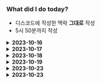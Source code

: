 ### What did I do today?

- 디스코드에 작성한 맥락 __그대로__ 작성
- 5시 50분까지 작성

<details>
    <summary><b>2023-10-16</b></summary>

- **[PleahMaCaka](https://github.com/pleahmacaka)**
    - 프로젝트 다이어그렘(Obsidian Canvas) 작성 및 역할 분배
    - 라이브러리 개발 환경 설정 (JetBrains Space On-Premise)
    - 기능별 모델 탐색 및 구현 방법 모색
- **문인우**
    - API 기본 구현
- **신지훈**
    - 프론트엔드 리포지토리 초기화 및 기본 구현
- **정도현**
    - 프론트 보조를 위한 코드 학습
- **변상협**
    - 백엔드 보조를 위한 코드 학습

</details>

<details>
    <summary><b>2023-10-17</b></summary>

### **[PleahMaCaka](https://github.com/pleahmacaka)**

> ### 오전
> - [Stage](https://github.com/pleahmacaka/stage)를
    위한 [text-generation-webui](https://github.com/oobabooga/text-generation-webui)
    의 [확장 프로그램 작성](https://github.com/pleahmacaka/stage-ext)

> ### 오후
> - Stage에 Router의 Depend를 사용하여 토큰 인증 적용 (Guard)
> - 추상 개념 설명을 위해 Obsidian Canvas로 라이브러리/API 서버 간 통신 시각화

### 문인우

> ### 오전
> - 회원가입, 로그인 인증 기능 구현

> ### 오후
> - 회원탈퇴 기능 구현 및 인증 엔드포인트 정리

### 신지훈

> ### 오전
> - SvelteKit 개념 학습

> ### 오후
> - Sidebar 컴포넌트 작성

### 정도현

> ### 오전
> - pseudo class selector 학습

> ### 오후
> - inline block, box model 및 마진 겹침에 대해 학습

### 변상협

> ### 오전
> - 없음

> ### 오후
> - 없음

</details>

<details>
    <summary><b>2023-10-18</b></summary>

### **[PleahMaCaka](https://github.com/pleahmacaka)**

> ### 오전
> - textgen 확장인 Stage의 `/model` 엔드포인트 작성

> ### 오후
> - [테스트용 임시 클라이언트](https://github.com/pleahmacaka/stage-chat) 작성

### 문인우

> ### 오전
> - DB의 계정 테이블 구현
> - ID/PW 검증 및 테스트

> ### 오후
> - DB 파트가 아닌 부분의 ID/PW 검증 구현

### 신지훈

> ### 오전
> - Svelte 기본 문법 및 개념 학습

> ### 오후
> - Store 및 기타 심화 학습

### 정도현

> ### 오전
> - HTML 학습

> ### 오후
> - CSS 학습

### 변상협

> ### 오전
> - 파이썬 테스트 개념 학습

> ### 오후
> - ID/PW 검증 구현

</details>

<details>
    <summary><b>2023-10-19</b></summary>

### **[PleahMaCaka](https://github.com/pleahmacaka)**

> ### 오전
> - 모델 결과 전송용 API Wrapper [booga.js](https://github.com/pleahmacaka/booga.js) 작성
    >
- CI/CD 자동화

> ### 오후
> - 프롬프트 테스트 및 파라미터 조절, 캐릭터 페르소나 작성, 모델 속도 최적화 방법 탐색
> - 프론트 빌드 자동화

### 문인우

> ### 오전
> - 외부 환경에서의 DB 접속 환경 구축
> - API에서 날씨를 가져오기 위한 자료 탐색

> ### 오후
> - 날씨 기능 구현 및 문서 분석

### 신지훈

> ### 오전
> - 웹사이트의 기본 구성 컴포넌트 작성

> ### 오후
> - 몇가지 로직 추가

### 정도현

> ### 오전
> - flex에 대해 학습

> ### 오후
> - 아파서 쉼

### 변상협

> ### 오전
> - DB 접속 테스트

> ### 오후
> - 외부에서의 DB 작동 확인

</details>

<details>
    <summary><b>2023-10-23</b></summary>

### **[PleahMaCaka](https://github.com/pleahmacaka)**

> ### 오전
> - 명령 생성용 캐릭터인 Commander의 페르소나 작성
> - 전용 Instruction Template 작성
> - 파라미터 조절 및 테스트
> - LLaMA 2 13b GPTQ vs LLaMA 2 32k GPTQ 비교 및 테스트
> - ExLlama2_HF 적용으로 성능 향상 (cfg-cache, use_fast)

> ### 오후
> - 프론트
    >
- 종속성 업데이트, File Watcher 자동 빌드 무시 등 기타 설정
>   - 컴포넌트 분리, 전역 StateStore, API 연동 쉽게 구조화 (푸쉬 안함)

### 문인우

> ### 오전
> - 문서 요약 서비스에서 Speech to text 에 필요한 whisper 모델 환경 구축

> ### 오후
> - 문서 요약 모델 리서치 및 날씨기능이 클라이언트에 적용될 때를 위해 세부조정

### 신지훈

> ### 오전
> - 몇가지 아이콘 추가 및 테마 적용

> ### 오후
> - css 이것저것 수정

### 정도현

> ### 오전
> - 웹사이트에 들어갈 input 만듬

> ### 오후
> - css 공부

### 변상협

> ### 오전
> - 번호 입력 테스트 완료

> ### 오후
> - server, main.py 같은 위치에서 실행 테스트

</details>

<details>
    <summary><b>2023-10-23</b></summary>

### **[PleahMaCaka](https://github.com/pleahmacaka)**

> ### 오전
> - Attention commits:
    >
- [서버 코드 재작성 및 정리](https://github.com/project-ait/server/commit/b6a575645b80ee1a82da9b13614b79421a24a083)
>   - [프론트 코드 재작성 및 정리](https://github.com/project-ait/front/commit/94b30d4737b9bafb3b54667d6b04cd2ceb4485b4)


> ### 오후
> - 프론트 채팅 컴포넌트 재작성
> - 사이드바 레이아웃 재조정
> - 종속성 더 명확히

### 문인우

> ### 오전
> - 문서 요약에 쓰일 모델 결정
> - 모델 특징에 따라 한국어 영어 변환 서비스 구현 완료

> ### 오후
> - NLP Cloude 의 API를 사용해 횟수제한이 있는 문서 요약 모델 서비스 추가
> - STT 및 번역 서비스를 붙여 테스트 진행
> - 부가적으로 BART 를 이용해 로컬에서 횟수제한 없이 요약서비스 구현중

### 신지훈

> ### 오전
> - Svelte, CSS 복습

> ### 오후
> - 없음

### 정도현

> ### 오전
> - html, css 복습

> ### 오후
> - css 복습

### 변상협

> ### 오전
> - 웹서버 공부

> ### 오후
> - 숫자 테스트 완료

</details>